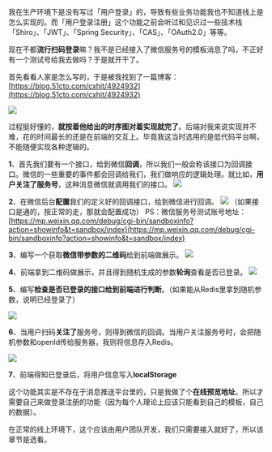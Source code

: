 我在生产环境下是没有写过「用户登录」的，导致有些业务功能我也不知道线上是怎么实现的。而「用户登录注册」这个功能之前会听过和见识过一些技术栈「Shiro」、「JWT」、「Spring Security」、「CAS」、「OAuth2.0」等等。

现在不都**流行扫码登录**嘛？我不是已经接入了微信服务号的模板消息了吗，不正好有一个测试号给我去做吗？于是就开干了。

首先看看人家是怎么写的，于是被我找到了一篇博客：[https://blog.51cto.com/cxhit/4924932](https://blog.51cto.com/cxhit/4924932)

![](https://tva1.sinaimg.cn/large/008vxvgGgy1h9gbvvlrqej30u00yrq5r.jpg#id=tz09J&originHeight=1251&originWidth=1080&originalType=binary&ratio=1&rotation=0&showTitle=false&status=done&style=none&title=)

过程挺好懂的，**就按着他给出的时序图对着实现就完了**。后端对我来说实现并不难，花的时间最长的还是在前端的交互上。毕竟我这当时选用的是低代码平台啊，不能随便实现各种逻辑的。

**1**、首先我们要有一个接口，给到微信**回调**，所以我们一般会称该接口为回调接口。微信的一些重要的事件都会回调给我们，我们做响应的逻辑处理。就比如，**用户关注了服务号**，这种消息微信就调用我们的接口。
![](https://p.ipic.vip/3xrq68.jpg#id=HZ5e4&originHeight=1080&originWidth=1421&originalType=binary&ratio=1&rotation=0&showTitle=false&status=done&style=none&title=)

**2**、在微信后台**配置**我们的定义好的回调接口，给到微信进行回调。
![](https://p.ipic.vip/ej8gwz.jpg#id=jaUos&originHeight=372&originWidth=2076&originalType=binary&ratio=1&rotation=0&showTitle=false&status=done&style=none&title=)
（如果接口是通的，按正常的走，那就会配置成功）
PS：微信服务号测试账号地址：[https://mp.weixin.qq.com/debug/cgi-bin/sandboxinfo?action=showinfo&t=sandbox/index](https://mp.weixin.qq.com/debug/cgi-bin/sandboxinfo?action=showinfo&t=sandbox/index)

**3**、编写一个获取**微信带参数的二维码**给到前端做展示。
![](https://p.ipic.vip/nj8tmr.jpg#id=UpJ2j&originHeight=1080&originWidth=2040&originalType=binary&ratio=1&rotation=0&showTitle=false&status=done&style=none&title=)

**4**、前端拿到二维码做展示，并且得到随机生成的参数**轮询**查看是否已登录。
![](https://p.ipic.vip/iaf3fl.jpg#id=ufEII&originHeight=266&originWidth=2732&originalType=binary&ratio=1&rotation=0&showTitle=false&status=done&style=none&title=)

**5**、编写**检查是否已登录的接口给到前端进行判断**。（如果能从Redis里拿到随机参数，说明已经登录了）

![](https://p.ipic.vip/pabuq3.jpg#id=uWL5M&originHeight=1080&originWidth=2174&originalType=binary&ratio=1&rotation=0&showTitle=false&status=done&style=none&title=)

**6**、当用户扫码**关注了**服务号，则得到微信的回调。当用户关注服务号时，会把随机参数和openId传给服务器，我则将信息存入Redis。

![](https://p.ipic.vip/4yvx58.jpg#id=xZ0FU&originHeight=1080&originWidth=2670&originalType=binary&ratio=1&rotation=0&showTitle=false&status=done&style=none&title=)

**7**、前端得知已登录后，将用户信息写入**localStorage**

这个功能其实是不存在于消息推送平台里的，只是我做了个**在线预览地址**，所以才需要自己来做登录注册的功能（因为每个人理论上应该只能看到自己的模板，自己的数据）。

在正常的线上环境下，这个应该由用户团队开发，我们只需要接入就好了，所以该章节是选看。
